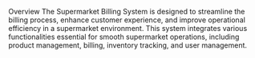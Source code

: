 Overview
The Supermarket Billing System is designed to streamline the billing process, enhance customer experience, and improve operational efficiency in a supermarket environment. This system integrates various functionalities essential for smooth supermarket operations, including product management, billing, inventory tracking, and user management.

